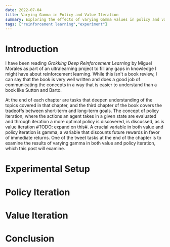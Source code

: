 ```yaml
---
date: 2022-07-04
title: Varying Gamma in Policy and Value Iteration
summary: Exploring the effects of varying Gamma values in policy and value iteration methods.
tags: ["reinforcement learning","experiment"]
---
```


# Introduction
I have been reading *Grokking Deep Reinforcement Learning* by Miguel Morales as part of an ultralearning project to fill any gaps in knowledge I might have about reinforcement learning. While this isn't a book review, I can say that the book is very well written and does a good job of communicating the concepts in a way that is easier to understand than a book like Sutton and Barto. 

At the end of each chapter are tasks that deepen understanding of the topics covered in that chapter, and the third chapter of the book covers the tradeoffs between short-term and long-term goals. The concept of policy iteration, where the actions an agent takes in a given state are evaluated and through iteration a more optimal policy is discovered, is discussed, as is value iteration #TODO: expand on this#. A crucial variable in both value and policy iteration is gamma, a variable that discounts future rewards in favor of immediate returns. One of the tweet tasks at the end of the chapter is to examine the results of varying gamma in both value and policy iteration, which this post will examine. 

# Experimental Setup


# Policy Iteration


# Value Iteration


# Conclusion 
